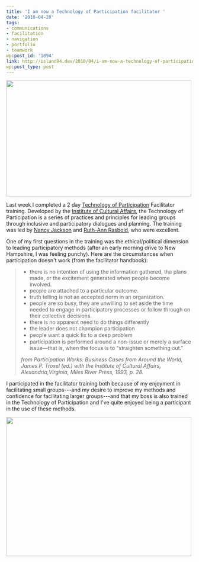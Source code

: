 ```yaml
---
title: 'I am now a Technology of Participation facilitator '
date: '2010-04-20'
tags:
- communications
- facilitation
- navigation
- portfolio
- teamwork
wp:post_id: '1894'
link: http://island94.dev/2010/04/i-am-now-a-technology-of-participation-facilitator/
wp:post_type: post
---
```


<a href="http://www.island94.org/wp-content/uploads/2010/04/Consensus-Workshop.png"><img class="aligncenter size-medium wp-image-1895" title="Consensus Workshop" src="http://www.island94.org/wp-content/uploads/2010/04/Consensus-Workshop-500x314.png" alt="" width="500" height="314" /></a>

Last week I completed a 2 day <a href="http://www.ica-usa.org/index.php?pr=whatistop">Technology of Participation</a> Facilitator training. Developed by the <a href="http://www.ica-usa.org/index.php">Institute of Cultural Affairs</a>, the Technology of Participation is a series of practices and principles for leading groups through inclusive and participatory dialogues and planning. The training was led by <a href="http://www.gammybird.com/">Nancy Jackson</a> and <a href="http://www.donahue.umassp.edu/services/earlyed/headstart/staff">Ruth-Ann Rasbold</a>, who were excellent.

One of my first questions in the training was the ethical/political dimension to leading participatory methods (after an early morning drive to New Hampshire, I was feeling punchy). Here are the circumstances when participation doesn't work (from the facilitator handbook):
<blockquote>
<div id="_mcePaste">
<ul>
	<li>there is no intention of using the information gathered, the plans made, or the excitement generated when people become involved.</li>
	<li>people are attached to a particular outcome.</li>
	<li>truth telling is not an accepted norm in an organization.</li>
	<li>people are so busy, they are unwilling to set aside the time needed to engage in participatory processes or follow through on their collective decisions.</li>
	<li>there is no apparent need to do things differently</li>
	<li>the leader does not champion participation</li>
	<li>people want a quick ﬁx to a deep problem</li>
	<li>participation is performed around a non-issue or merely a surface issue—that is, when the focus is to "straighten something out."</li>
</ul>
</div>
<div><em>from Participation Works: Business Cases from Around the World, James P. Troxel (ed.) with the Institute of Cultural Affairs, Alexandria,<span style="font-style: normal;"><em>Virginia, Miles River Press, 1993, p. 28.</em></span></em></div></blockquote>
I participated in the facilitator training both because of my enjoyment in facilitating small groups---and my desire to improve my methods and confidence for facilitating larger groups---and that my boss is also trained in the Technology of Participation and I've quite enjoyed being a participant in the use of these methods.

<a href="http://www.island94.org/wp-content/uploads/2010/04/Manna.png"><img class="aligncenter size-medium wp-image-1898" title="Manna" src="http://www.island94.org/wp-content/uploads/2010/04/Manna-500x376.png" alt="" width="500" height="376" /></a>
